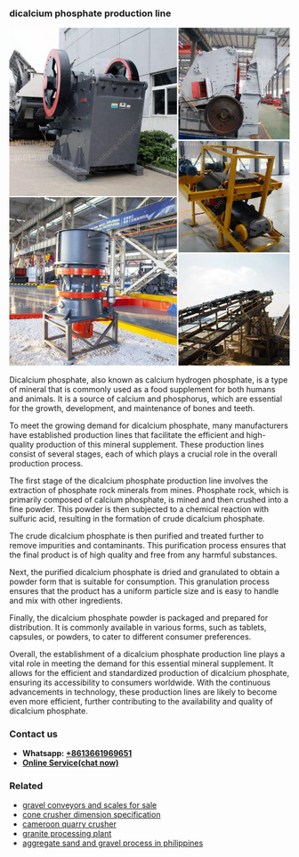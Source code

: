 <h3>dicalcium phosphate production line</h3><img src='1708332778.jpg' alt=''><p>Dicalcium phosphate, also known as calcium hydrogen phosphate, is a type of mineral that is commonly used as a food supplement for both humans and animals. It is a source of calcium and phosphorus, which are essential for the growth, development, and maintenance of bones and teeth.</p><p>To meet the growing demand for dicalcium phosphate, many manufacturers have established production lines that facilitate the efficient and high-quality production of this mineral supplement. These production lines consist of several stages, each of which plays a crucial role in the overall production process.</p><p>The first stage of the dicalcium phosphate production line involves the extraction of phosphate rock minerals from mines. Phosphate rock, which is primarily composed of calcium phosphate, is mined and then crushed into a fine powder. This powder is then subjected to a chemical reaction with sulfuric acid, resulting in the formation of crude dicalcium phosphate.</p><p>The crude dicalcium phosphate is then purified and treated further to remove impurities and contaminants. This purification process ensures that the final product is of high quality and free from any harmful substances.</p><p>Next, the purified dicalcium phosphate is dried and granulated to obtain a powder form that is suitable for consumption. This granulation process ensures that the product has a uniform particle size and is easy to handle and mix with other ingredients.</p><p>Finally, the dicalcium phosphate powder is packaged and prepared for distribution. It is commonly available in various forms, such as tablets, capsules, or powders, to cater to different consumer preferences.</p><p>Overall, the establishment of a dicalcium phosphate production line plays a vital role in meeting the demand for this essential mineral supplement. It allows for the efficient and standardized production of dicalcium phosphate, ensuring its accessibility to consumers worldwide. With the continuous advancements in technology, these production lines are likely to become even more efficient, further contributing to the availability and quality of dicalcium phosphate.</p><h3>Contact us</h3><ul><li><strong>Whatsapp:&nbsp;<a href="https://wa.me/8613661969651">+8613661969651</a></strong></li><li><a href="https://swt.shibang-china.com/?git&amp;zhl&amp;dicalcium phosphate production line"><strong>Online Service(chat now)</strong></a></li></ul><h3>Related</h3><ul><li><a href='gravel conveyors and scales for sale.md'>gravel conveyors and scales for sale</a></li><li><a href='cone crusher dimension specification.md'>cone crusher dimension specification</a></li><li><a href='cameroon quarry crusher.md'>cameroon quarry crusher</a></li><li><a href='granite processing plant.md'>granite processing plant</a></li><li><a href='aggregate sand and gravel process in philippines.md'>aggregate sand and gravel process in philippines</a></li></ul>